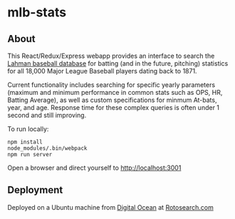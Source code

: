 # mlb-stats

## About
This React/Redux/Express webapp provides an interface to search the [Lahman baseball database](http://www.seanlahman.com/baseball-archive/statistics/) for batting (and in the future, pitching) statistics for all 18,000 Major League Baseball players dating back to 1871.

Current functionality includes searching for specific yearly parameters (maximum and minimum performance in common stats such as OPS, HR, Batting Average), as well as custom specifications for minmum At-bats, year, and age. Response time for these complex queries is often under 1 second and still improving.


To run locally:

    npm install
    node_modules/.bin/webpack
    npm run server

Open a browser and direct yourself to [http://localhost:3001](http://localhost:3001)

## Deployment
Deployed on a Ubuntu machine from [Digital Ocean](https://www.digitalocean.com/) at [Rotosearch.com](http://rotosearch.com/)
